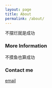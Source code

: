 ```yaml
---
layout: page
title: About
permalink: /about/
---
```


不摆烂就是成功

### More Information

不摸鱼也算成功

### Contact me

[email](mailto:l2985077269@gmail.com)
